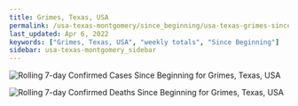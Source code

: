 ```yaml
---
title: Grimes, Texas, USA
permalink: /usa-texas-montgomery/since_beginning/usa-texas-grimes-since_beginning.html
last_updated: Apr 6, 2022
keywords: ["Grimes, Texas, USA", "weekly totals", "Since Beginning"]
sidebar: usa-texas-montgomery_sidebar
---
```


![Rolling 7-day Confirmed Cases Since Beginning for Grimes, Texas, USA](/covid_tracker/images/graphs/usa-texas-grimes-rolling_7_days_confirmed-since_beginning_graph.png)

![Rolling 7-day Confirmed Deaths Since Beginning for Grimes, Texas, USA](/covid_tracker/images/graphs/usa-texas-grimes-rolling_7_days_deaths-since_beginning_graph.png)
